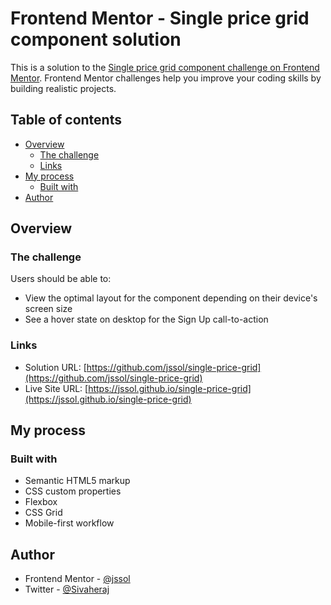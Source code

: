 # Frontend Mentor - Single price grid component solution

This is a solution to the [Single price grid component challenge on Frontend Mentor](https://www.frontendmentor.io/challenges/single-price-grid-component-5ce41129d0ff452fec5abbbc). Frontend Mentor challenges help you improve your coding skills by building realistic projects. 

## Table of contents

- [Overview](#overview)
  - [The challenge](#the-challenge)
  - [Links](#links)
- [My process](#my-process)
  - [Built with](#built-with)
- [Author](#author)

## Overview

### The challenge

Users should be able to:

- View the optimal layout for the component depending on their device's screen size
- See a hover state on desktop for the Sign Up call-to-action

### Links

- Solution URL: [https://github.com/jssol/single-price-grid](https://github.com/jssol/single-price-grid)
- Live Site URL: [https://jssol.github.io/single-price-grid](https://jssol.github.io/single-price-grid)

## My process

### Built with

- Semantic HTML5 markup
- CSS custom properties
- Flexbox
- CSS Grid
- Mobile-first workflow

## Author

- Frontend Mentor - [@jssol](https://www.frontendmentor.io/profile/jsivahera)
- Twitter - [@Sivaheraj](https://www.twitter.com/sivaheraj)
